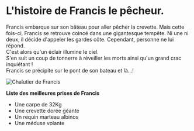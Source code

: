 # L'histoire de Francis le pêcheur.

Francis embarque sur son bâteau pour aller pêcher la crevette. Mais cette fois-ci, Francis se retrouve coincé dans une gigantesque tempête. Ni une ni deux, il décide d'appeler les gardes côte. Cependant, personne ne lui répond.  
C'est alors qu'un éclair illumine le ciel.  
S'en suit un coup de tonnerre à réveiller les morts ainsi qu'un grand crac inquiétant !  
Francis se précipite sur le pont de son bateau et là...!  

![Chalutier de Francis](http://nlena.rosselcdn.net/sites/default/files/dpistyles_v2/ena_16_9_extra_big/2017/01/25/node_16825/1109404/public/2017/01/25/B9710918886Z.1_20170125112126_000%2BGBP8DBOAN.1-0.jpg?itok=ymgoxjAH)

**Liste des meilleures prises de Francis**

* Une carpe de 32Kg
* Une crevette dorée géante
* Un requin marteau albinos
* Une méduse volante


